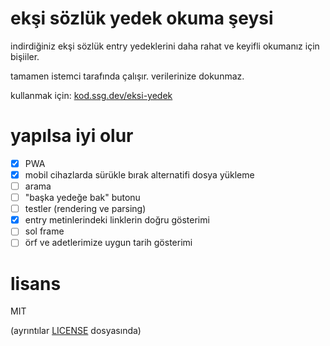 # ekşi sözlük yedek okuma şeysi

indirdiğiniz ekşi sözlük entry yedeklerini daha rahat ve keyifli okumanız için bişiiler.

tamamen istemci tarafında çalışır. verilerinize dokunmaz.

kullanmak için: [kod.ssg.dev/eksi-yedek](https://kod.ssg.dev/eksi-yedek)

# yapılsa iyi olur

- [X] PWA
- [X] mobil cihazlarda sürükle bırak alternatifi dosya yükleme
- [ ] arama
- [ ] "başka yedeğe bak" butonu
- [ ] testler (rendering ve parsing)
- [X] entry metinlerindeki linklerin doğru gösterimi
- [ ] sol frame
- [ ] örf ve adetlerimize uygun tarih gösterimi 

# lisans

MIT 

(ayrıntılar [LICENSE](LICENSE) dosyasında)

